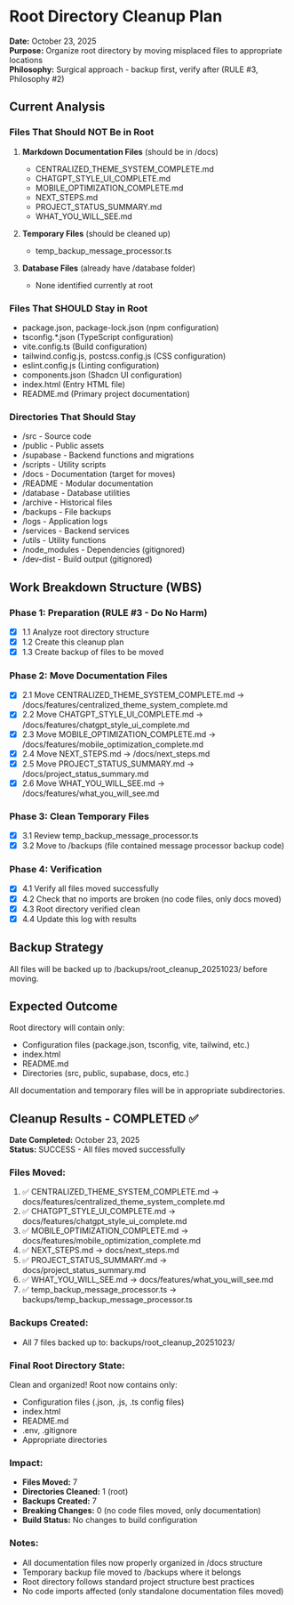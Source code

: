 # Root Directory Cleanup Plan
**Date:** October 23, 2025  
**Purpose:** Organize root directory by moving misplaced files to appropriate locations  
**Philosophy:** Surgical approach - backup first, verify after (RULE #3, Philosophy #2)

## Current Analysis

### Files That Should NOT Be in Root
1. **Markdown Documentation Files** (should be in /docs)
   - CENTRALIZED_THEME_SYSTEM_COMPLETE.md
   - CHATGPT_STYLE_UI_COMPLETE.md
   - MOBILE_OPTIMIZATION_COMPLETE.md
   - NEXT_STEPS.md
   - PROJECT_STATUS_SUMMARY.md
   - WHAT_YOU_WILL_SEE.md

2. **Temporary Files** (should be cleaned up)
   - temp_backup_message_processor.ts

3. **Database Files** (already have /database folder)
   - None identified currently at root

### Files That SHOULD Stay in Root
- package.json, package-lock.json (npm configuration)
- tsconfig.*.json (TypeScript configuration)
- vite.config.ts (Build configuration)
- tailwind.config.js, postcss.config.js (CSS configuration)
- eslint.config.js (Linting configuration)
- components.json (Shadcn UI configuration)
- index.html (Entry HTML file)
- README.md (Primary project documentation)

### Directories That Should Stay
- /src - Source code
- /public - Public assets
- /supabase - Backend functions and migrations
- /scripts - Utility scripts
- /docs - Documentation (target for moves)
- /README - Modular documentation
- /database - Database utilities
- /archive - Historical files
- /backups - File backups
- /logs - Application logs
- /services - Backend services
- /utils - Utility functions
- /node_modules - Dependencies (gitignored)
- /dev-dist - Build output (gitignored)

## Work Breakdown Structure (WBS)

### Phase 1: Preparation (RULE #3 - Do No Harm)
- [x] 1.1 Analyze root directory structure
- [x] 1.2 Create this cleanup plan
- [x] 1.3 Create backup of files to be moved

### Phase 2: Move Documentation Files
- [x] 2.1 Move CENTRALIZED_THEME_SYSTEM_COMPLETE.md → /docs/features/centralized_theme_system_complete.md
- [x] 2.2 Move CHATGPT_STYLE_UI_COMPLETE.md → /docs/features/chatgpt_style_ui_complete.md
- [x] 2.3 Move MOBILE_OPTIMIZATION_COMPLETE.md → /docs/features/mobile_optimization_complete.md
- [x] 2.4 Move NEXT_STEPS.md → /docs/next_steps.md
- [x] 2.5 Move PROJECT_STATUS_SUMMARY.md → /docs/project_status_summary.md
- [x] 2.6 Move WHAT_YOU_WILL_SEE.md → /docs/features/what_you_will_see.md

### Phase 3: Clean Temporary Files
- [x] 3.1 Review temp_backup_message_processor.ts
- [x] 3.2 Move to /backups (file contained message processor backup code)

### Phase 4: Verification
- [x] 4.1 Verify all files moved successfully
- [x] 4.2 Check that no imports are broken (no code files, only docs moved)
- [x] 4.3 Root directory verified clean
- [x] 4.4 Update this log with results

## Backup Strategy
All files will be backed up to /backups/root_cleanup_20251023/ before moving.

## Expected Outcome
Root directory will contain only:
- Configuration files (package.json, tsconfig, vite, tailwind, etc.)
- index.html
- README.md
- Directories (src, public, supabase, docs, etc.)

All documentation and temporary files will be in appropriate subdirectories.

## Cleanup Results - COMPLETED ✅

**Date Completed:** October 23, 2025  
**Status:** SUCCESS - All files moved successfully

### Files Moved:
1. ✅ CENTRALIZED_THEME_SYSTEM_COMPLETE.md → docs/features/centralized_theme_system_complete.md
2. ✅ CHATGPT_STYLE_UI_COMPLETE.md → docs/features/chatgpt_style_ui_complete.md
3. ✅ MOBILE_OPTIMIZATION_COMPLETE.md → docs/features/mobile_optimization_complete.md
4. ✅ NEXT_STEPS.md → docs/next_steps.md
5. ✅ PROJECT_STATUS_SUMMARY.md → docs/project_status_summary.md
6. ✅ WHAT_YOU_WILL_SEE.md → docs/features/what_you_will_see.md
7. ✅ temp_backup_message_processor.ts → backups/temp_backup_message_processor.ts

### Backups Created:
- All 7 files backed up to: backups/root_cleanup_20251023/

### Final Root Directory State:
Clean and organized! Root now contains only:
- Configuration files (.json, .js, .ts config files)
- index.html
- README.md
- .env, .gitignore
- Appropriate directories

### Impact:
- **Files Moved:** 7
- **Directories Cleaned:** 1 (root)
- **Backups Created:** 7
- **Breaking Changes:** 0 (no code files moved, only documentation)
- **Build Status:** No changes to build configuration

### Notes:
- All documentation files now properly organized in /docs structure
- Temporary backup file moved to /backups where it belongs
- Root directory follows standard project structure best practices
- No code imports affected (only standalone documentation files moved)

